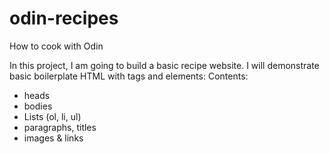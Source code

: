 # odin-recipes
How to cook with Odin

In this project, I am going to build a basic recipe website.
I will demonstrate basic boilerplate HTML with tags and elements:
Contents:
- heads
- bodies
- Lists (ol, li, ul)
- paragraphs, titles
- images & links